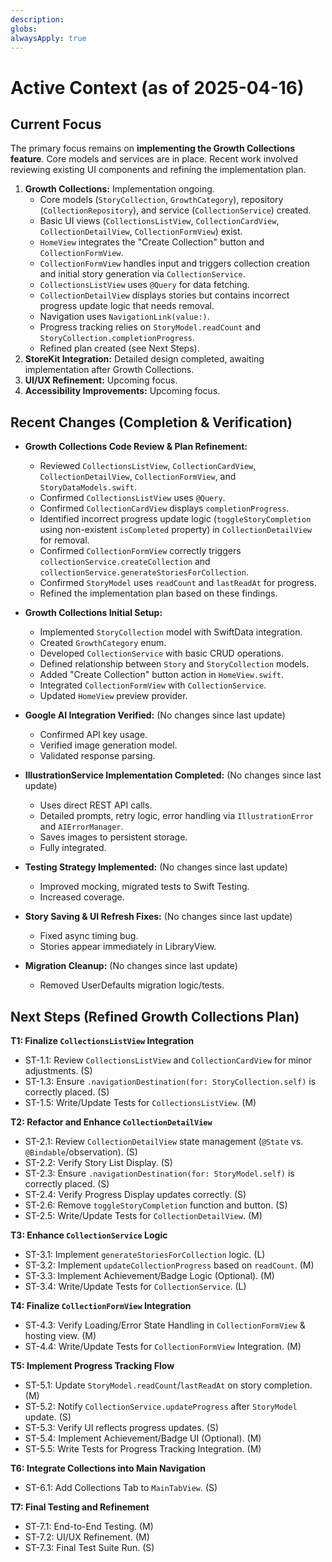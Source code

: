 ```yaml
---
description:
globs:
alwaysApply: true
---
```

# Active Context (as of 2025-04-16)

## Current Focus
The primary focus remains on **implementing the Growth Collections feature**. Core models and services are in place. Recent work involved reviewing existing UI components and refining the implementation plan.

1.  **Growth Collections:** Implementation ongoing.
    *   Core models (`StoryCollection`, `GrowthCategory`), repository (`CollectionRepository`), and service (`CollectionService`) created.
    *   Basic UI views (`CollectionsListView`, `CollectionCardView`, `CollectionDetailView`, `CollectionFormView`) exist.
    *   `HomeView` integrates the "Create Collection" button and `CollectionFormView`.
    *   `CollectionFormView` handles input and triggers collection creation and initial story generation via `CollectionService`.
    *   `CollectionsListView` uses `@Query` for data fetching.
    *   `CollectionDetailView` displays stories but contains incorrect progress update logic that needs removal.
    *   Navigation uses `NavigationLink(value:)`.
    *   Progress tracking relies on `StoryModel.readCount` and `StoryCollection.completionProgress`.
    *   Refined plan created (see Next Steps).
2.  **StoreKit Integration:** Detailed design completed, awaiting implementation after Growth Collections.
3.  **UI/UX Refinement:** Upcoming focus.
4.  **Accessibility Improvements:** Upcoming focus.

## Recent Changes (Completion & Verification)

*   **Growth Collections Code Review & Plan Refinement:**
    *   Reviewed `CollectionsListView`, `CollectionCardView`, `CollectionDetailView`, `CollectionFormView`, and `StoryDataModels.swift`.
    *   Confirmed `CollectionsListView` uses `@Query`.
    *   Confirmed `CollectionCardView` displays `completionProgress`.
    *   Identified incorrect progress update logic (`toggleStoryCompletion` using non-existent `isCompleted` property) in `CollectionDetailView` for removal.
    *   Confirmed `CollectionFormView` correctly triggers `collectionService.createCollection` and `collectionService.generateStoriesForCollection`.
    *   Confirmed `StoryModel` uses `readCount` and `lastReadAt` for progress.
    *   Refined the implementation plan based on these findings.

*   **Growth Collections Initial Setup:**
    *   Implemented `StoryCollection` model with SwiftData integration.
    *   Created `GrowthCategory` enum.
    *   Developed `CollectionService` with basic CRUD operations.
    *   Defined relationship between `Story` and `StoryCollection` models.
    *   Added "Create Collection" button action in `HomeView.swift`.
    *   Integrated `CollectionFormView` with `CollectionService`.
    *   Updated `HomeView` preview provider.

*   **Google AI Integration Verified:** (No changes since last update)
    *   Confirmed API key usage.
    *   Verified image generation model.
    *   Validated response parsing.

*   **IllustrationService Implementation Completed:** (No changes since last update)
    *   Uses direct REST API calls.
    *   Detailed prompts, retry logic, error handling via `IllustrationError` and `AIErrorManager`.
    *   Saves images to persistent storage.
    *   Fully integrated.

*   **Testing Strategy Implemented:** (No changes since last update)
    *   Improved mocking, migrated tests to Swift Testing.
    *   Increased coverage.

*   **Story Saving & UI Refresh Fixes:** (No changes since last update)
    *   Fixed async timing bug.
    *   Stories appear immediately in LibraryView.

*   **Migration Cleanup:** (No changes since last update)
    *   Removed UserDefaults migration logic/tests.

## Next Steps (Refined Growth Collections Plan)

**T1: Finalize `CollectionsListView` Integration**
*   ST-1.1: Review `CollectionsListView` and `CollectionCardView` for minor adjustments. (S)
*   ST-1.3: Ensure `.navigationDestination(for: StoryCollection.self)` is correctly placed. (S)
*   ST-1.5: Write/Update Tests for `CollectionsListView`. (M)

**T2: Refactor and Enhance `CollectionDetailView`**
*   ST-2.1: Review `CollectionDetailView` state management (`@State` vs. `@Bindable`/observation). (S)
*   ST-2.2: Verify Story List Display. (S)
*   ST-2.3: Ensure `.navigationDestination(for: StoryModel.self)` is correctly placed. (S)
*   ST-2.4: Verify Progress Display updates correctly. (S)
*   ST-2.6: Remove `toggleStoryCompletion` function and button. (S)
*   ST-2.5: Write/Update Tests for `CollectionDetailView`. (M)

**T3: Enhance `CollectionService` Logic**
*   ST-3.1: Implement `generateStoriesForCollection` logic. (L)
*   ST-3.2: Implement `updateCollectionProgress` based on `readCount`. (M)
*   ST-3.3: Implement Achievement/Badge Logic (Optional). (M)
*   ST-3.4: Write/Update Tests for `CollectionService`. (L)

**T4: Finalize `CollectionFormView` Integration**
*   ST-4.3: Verify Loading/Error State Handling in `CollectionFormView` & hosting view. (M)
*   ST-4.4: Write/Update Tests for `CollectionFormView` Integration. (M)

**T5: Implement Progress Tracking Flow**
*   ST-5.1: Update `StoryModel.readCount`/`lastReadAt` on story completion. (M)
*   ST-5.2: Notify `CollectionService.updateProgress` after `StoryModel` update. (S)
*   ST-5.3: Verify UI reflects progress updates. (S)
*   ST-5.4: Implement Achievement/Badge UI (Optional). (M)
*   ST-5.5: Write Tests for Progress Tracking Integration. (M)

**T6: Integrate Collections into Main Navigation**
*   ST-6.1: Add Collections Tab to `MainTabView`. (S)

**T7: Final Testing and Refinement**
*   ST-7.1: End-to-End Testing. (M)
*   ST-7.2: UI/UX Refinement. (M)
*   ST-7.3: Final Test Suite Run. (S)
